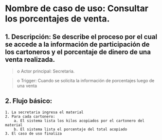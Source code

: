 # Nombre de caso de uso: Consultar los porcentajes de venta.

## 1. Descripción: Se describe el proceso por el cual se accede a la información de participación de los cartoneros y el porcentaje de dinero de una venta realizada.

>o Actor principal: Secretaria.

>o Trigger: Cuando se solicita la información de porcentajes luego de una venta

## 2. Flujo básico:
    1. La secretaria ingresa el material
    2. Para cada cartonero:
        a. El sistema lista los kilos acopiados por el cartonero del material
        b. El sistema lista el porcentaje del total acopiado
    3. El caso de uso finaliza 
